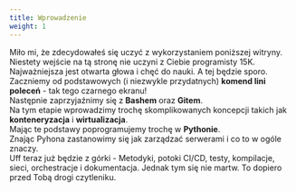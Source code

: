 ```yaml
---
title: Wprowadzenie
weight: 1
---
```


Miło mi, że zdecydowałeś się uczyć z wykorzystaniem poniższej witryny. \
Niestety wejście
na tą stronę nie uczyni z Ciebie programisty 15K. Najważniejsza jest otwarta głowa i chęć
do nauki. A tej będzie sporo. \
Zaczniemy od podstawowych (i niezwykle przydatnych) **komend lini poleceń** - tak tego czarnego ekranu! \
Następnie zaprzyjaźnimy się z **Bashem** oraz **Gitem**. \
Na tym etapie wprowadzimy trochę skomplikowanych koncepcji takich jak **konteneryzacja** i **wirtualizacja**. \
Mając te podstawy poprogramujemy trochę w **Pythonie**. \
Znając Pyhona zastanowimy się jak zarządzać serwerami i co to w ogóle znaczy. \
Uff teraz już będzie z górki - Metodyki, potoki CI/CD, testy, kompilacje, sieci, orchestracje i dokumentacja. Jednak tym się nie martw. To dopiero przed Tobą
drogi czytleniku. 
